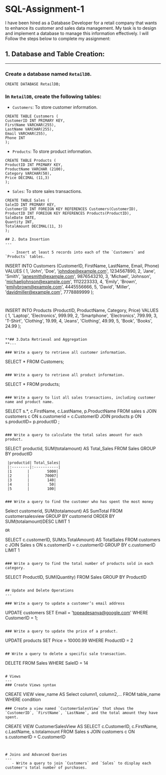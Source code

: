 # SQL-Assignment-1
I have been hired as a Database Developer for a retail company that wants to enhance its customer and sales data management. My task is to design and implement a database to manage this information effectively. I will Follow the steps below to complete my assignment:


## 1. Database and Table Creation:
---

### Create a database named `RetailDB`.
```
CREATE DATABASE RetailDB;
```

### In `RetailDB`, create the following tables:
 - `Customers`: To store customer information.

```
CREATE TABLE Customers (
CustomerID INT PRIMARY KEY,
FirstName VARCHAR(255),
LastName VARCHAR(255),
Email VARCHAR(255),
Phone INT
);
```
- `Products`: To store product information.

```
CREATE TABLE Products (
ProductID INT PRIMARY KEY,
ProductName VARCHAR (2100),
Category VARCHAR(50),
Price DECIMAL (11,3)
);
```

 - `Sales`: To store sales transactions.
```
CREATE TABLE Sales (
SaleID INT PRIMARY KEY,
CustomerID INT FOREIGN KEY REFERENCES Customers(CustomerID),
ProductID INT FOREIGN KEY REFERENCES Products(ProductID),
SaleDate DATE,
Quantity INT,
TotalAmount DECIMAL(11, 3)
);

## 2. Data Insertion
---

   - Insert at least 5 records into each of the `Customers` and `Products` tables.

```
INSERT INTO Customers (CustomerID, FirstName, LastName, Email, Phone)
VALUES (
1, 'John', 'Doe', 'johndoe@example.com', 1234567890,
2, 'Jane', 'Smith', 'janesmith@example.com', 9876543210,
3, 'Michael', 'Johnson', 'michaeljohnson@example.com', 1112223333,
4, 'Emily', 'Brown', 'emilybrown@example.com', 4445556666,
5, 'David', 'Miller', 'davidmiller@example.com', 7778889999
);
```


```
INSERT INTO Products (ProductID, ProductName, Category, Price)
VALUES (
1, 'Laptop', 'Electronics', 999.99,
2, 'Smartphone', 'Electronics', 799.99,
3, 'T-Shirt', 'Clothing', 19.99,
4, 'Jeans', 'Clothing', 49.99,
5, 'Book', 'Books', 24.99
);

```

**## 3.Data Retrieval and Aggregation
**---
   
### Write a query to retrieve all customer information.

```
SELECT *
FROM Customers;
```

### Write a query to retrieve all product information.
```
SELECT *
FROM products;
```

### Write a query to list all sales transactions, including customer name and product name.

```
SELECT s.*, c.FirstName, c.LastName, p.ProductName
FROM sales s
JOIN customers c
ON s.customerid = c.CustomerID
JOIN products p
ON s.productID= p.productID ;
```

### Write a query to calculate the total sales amount for each product.

```
SELECT productid, SUM(totalamount) AS Total_Sales
FROM Sales
GROUP BY productID
```
 |productid| Total_Sales|
 |:--------|:-----------|
 |1       |        5000|
 |2       |       70007|
 |3       |        140|
 |4       |         50|
 |5       |        100|


### Write a query to find the customer who has spent the most money
```
Select customerid, SUM(totalamount) AS SumTotal
FROM customersalesview
GROUP BY customerid
ORDER BY SUM(totalamount)DESC
LIMIT 1

```
OR
```

SELECT c.customerID, SUM(s.TotalAmount) AS TotalSales
FROM customers c
JOIN Sales s
ON s.customerID = c.customerID
GROUP BY c.customerID
LIMIT 1
```

### Write a query to find the total number of products sold in each category.

```
SELECT ProductID, SUM(Quantity)
FROM Sales
GROUP BY ProductID
```

## Update and Delete Operations
---

### Write a query to update a customer’s email address

```
UPDATE customers
SET Email = 'topeadesanya@google.com'
WHERE CustomerID = 1; 
```

### Write a query to update the price of a product.

```
UPDATE products
SET Price = 10000.99
WHERE ProductID = 2
```

## Write a query to delete a specific sale transaction.
```
DELETE FROM Sales WHERE SaleID = 14
```

# Views
---
### Create Views syntax
```
CREATE VIEW view_name AS
Select column1, column2,...
FROM table_name
WHERE condition
```
### Create a view named `CustomerSalesView` that shows the `CustomerID`, `FirstName`, `LastName`, and the total amount they have spent.
```
CREATE VIEW CustomerSalesView AS
SELECT c.CustomerID, c.FirstName, c.LastName, s.totalamount
FROM Sales s
JOIN customers c
ON s.customerID = C.customerID

```


# Joins and Advanced Queries
---
   - Write a query to join `Customers` and `Sales` to display each customer's total number of purchases.

